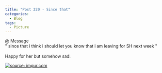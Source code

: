 ```yaml
---
title: "Post 220 - Since that"
categories:
  - Blog
tags:
  - Picture
---
```


@ Message
<br/>
"
since that i think i should let you know that i am leaving for SH next week
"
<br/>
<br/>
Happy for her but somehow sad.
<br/>

<a href="https://imgur.com/juXlEHd"><img src="https://i.imgur.com/juXlEHd.jpg" title="source: imgur.com" /></a>

<br/>
<script src="https://utteranc.es/client.js"
        repo="serendipityinlife/serendipityinlife.github.io"
        issue-term="pathname"
        theme="github-light"
        crossorigin="anonymous"
        async>
</script>

